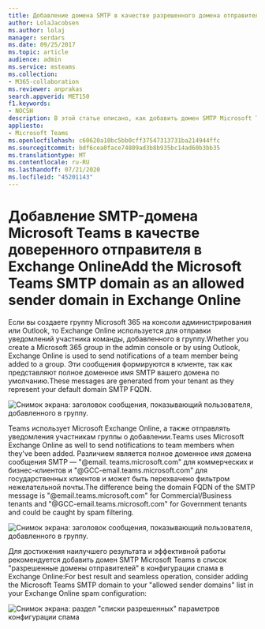 ```yaml
---
title: Добавление домена SMTP в качестве разрешенного домена отправителя в Exchange Online
author: LolaJacobsen
ms.author: lolaj
manager: serdars
ms.date: 09/25/2017
ms.topic: article
audience: admin
ms.service: msteams
ms.collection:
- M365-collaboration
ms.reviewer: anprakas
search.appverid: MET150
f1.keywords:
- NOCSH
description: В этой статье описано, как добавить домен SMTP Microsoft Teams в качестве домена разрешенных отправителей в Exchange Online для отправки уведомлений участникам группы.
appliesto:
- Microsoft Teams
ms.openlocfilehash: c60620a10bc5bb0cff37547313731ba214944ffc
ms.sourcegitcommit: bdf6cea0face74809ad3b8b935bc14ad60b3bb35
ms.translationtype: MT
ms.contentlocale: ru-RU
ms.lasthandoff: 07/21/2020
ms.locfileid: "45201143"
---
```

<a name="add-the-microsoft-teams-smtp-domain-as-an-allowed-sender-domain-in-exchange-online"></a><span data-ttu-id="a83e3-103">Добавление SMTP-домена Microsoft Teams в качестве доверенного отправителя в Exchange Online</span><span class="sxs-lookup"><span data-stu-id="a83e3-103">Add the Microsoft Teams SMTP domain as an allowed sender domain in Exchange Online</span></span> 
=============================================================================

<span data-ttu-id="a83e3-104">Если вы создаете группу Microsoft 365 на консоли администрирования или Outlook, то Exchange Online используется для отправки уведомлений участника команды, добавленного в группу.</span><span class="sxs-lookup"><span data-stu-id="a83e3-104">Whether you create a Microsoft 365 group in the admin console or by using Outlook, Exchange Online is used to send notifications of a team member being added to a group.</span></span> <span data-ttu-id="a83e3-105">Эти сообщения формируются в клиенте, так как представляют полное доменное имя SMTP вашего домена по умолчанию.</span><span class="sxs-lookup"><span data-stu-id="a83e3-105">These messages are generated from your tenant as they represent your default domain SMTP FQDN.</span></span>

![Снимок экрана: заголовок сообщения, показывающий пользователя, добавленного в группу.](media/Add_the_Microsoft_Teams_SMTP_domain_as_an_accepted_domain_in_Exchange_Online_image1.jpg)

<span data-ttu-id="a83e3-107">Teams использует Microsoft Exchange Online, а также отправлять уведомления участникам группы о добавлении.</span><span class="sxs-lookup"><span data-stu-id="a83e3-107">Teams uses Microsoft Exchange Online as well to send notifications to team members when they've been added.</span></span> <span data-ttu-id="a83e3-108">Различием является полное доменное имя домена сообщения SMTP — "@email. teams.microsoft.com" для коммерческих и бизнес-клиентов и "@GCC-email.teams.microsoft.com" для государственных клиентов и может быть перехвачено фильтром нежелательной почты.</span><span class="sxs-lookup"><span data-stu-id="a83e3-108">The difference being the domain FQDN of the SMTP message is "@email.teams.microsoft.com" for Commercial/Business tenants and "@GCC-email.teams.microsoft.com" for Government tenants and could be caught by spam filtering.</span></span>

![Снимок экрана: заголовок сообщения, показывающий пользователя, добавленного в группу.](media/Add_the_Microsoft_Teams_SMTP_domain_as_an_accepted_domain_in_Exchange_Online_image2.jpg)

<span data-ttu-id="a83e3-110">Для достижения наилучшего результата и эффективной работы рекомендуется добавить домен SMTP Microsoft Teams в список "разрешенные домены отправителей" в конфигурации спама в Exchange Online:</span><span class="sxs-lookup"><span data-stu-id="a83e3-110">For best result and seamless operation, consider adding the Microsoft Teams SMTP domain to your "allowed sender domains" list in your Exchange Online spam configuration:</span></span>

![Снимок экрана: раздел "списки разрешенных" параметров конфигурации спама](media/Add_the_Microsoft_Teams_SMTP_domain_as_an_accepted_domain_in_Exchange_Online_image3.png)
